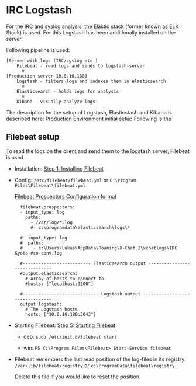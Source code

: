 # IRC Logstash

For the IRC and syslog analysis, the Elastic stack (former known as ELK Stack) is used. For this Logstash has been additionally installed on the server.

Following pipeline is used:

    [Server with logs (IRC/syslog etc.] 
        Filebeat - read logs and sends to logstash-server
          v
    [Production server 10.0.10.180]
        Logstash - filters logs and indexes them in elasticsearch
          v
        Elasticsearch - holds logs for analysis
          v
        Kibana - visually analyze logs

The description for the setup of Logstash, Elasticstash and Kibana is described here: [Production Environment initial setup](/howler/doc/done/)
Following is the 

## Filebeat setup
To read the logs on the client and send them to the logstash server, Filebeat is used. 

* Installation: [Step 1: Installing Filebeat](https://www.elastic.co/guide/en/beats/filebeat/current/filebeat-installation.html)

* Config: `/etc/filebeat/filebeat.yml` or `C:\Program Files\Filebeat\filebeat.yml`

    [Filebeat Prospectors Configuration format](https://www.elastic.co/guide/en/beats/filebeat/current/configuration-filebeat-options.html)

        filebeat.prospectors:
        - input_type: log
          paths:
            - /var/log/*.log
            #- c:\programdata\elasticsearch\logs\*
        
        #- input_type: log
        #  paths:
        #    - c:\Users\Lukas\AppData\Roaming\X-Chat 2\xchatlogs\IRC Kyoto-#co-conv.log
            
        #-------------------------- Elasticsearch output ------------------------------
        #output.elasticsearch:
          # Array of hosts to connect to.
          #hosts: ["localhost:9200"]
            
        #----------------------------- Logstash output --------------------------------
        output.logstash:
          # The Logstash hosts
          hosts: ["10.0.10.180:5043"]
          
* Starting Filebeat: [Step 5: Starting Filebeat](https://www.elastic.co/guide/en/beats/filebeat/current/filebeat-starting.html)

    * deb: `sudo /etc/init.d/filebeat start`
        
    * win: `PS C:\Program Files\Filebeat> Start-Service filebeat`
    
* Filebeat remembers the last read position of the log-files in its registry: `/var/lib/filebeat/registry` or `c:\ProgramData\filebeat\registry`
    
    Delete this file if you would like to reset the position.